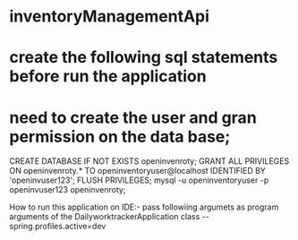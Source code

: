 # inventoryManagementApi

# create the following sql statements before run the application
# need to create the user and gran permission on the data base;
CREATE DATABASE IF NOT EXISTS openinvenroty;
GRANT ALL PRIVILEGES ON openinvenroty.* TO openinventoryuser@localhost IDENTIFIED BY 'openinvuser123';
FLUSH PRIVILEGES;
mysql -u openinventoryuser -p openinvuser123 openinvenroty;



How to run this application on IDE:-
pass followiing argumets as program arguments of the DailyworktrackerApplication class
--spring.profiles.active=dev




